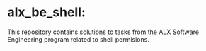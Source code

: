 # alx_be_shell:
This repository contains solutions to tasks from the ALX Software Engineering program related to shell permisions.
